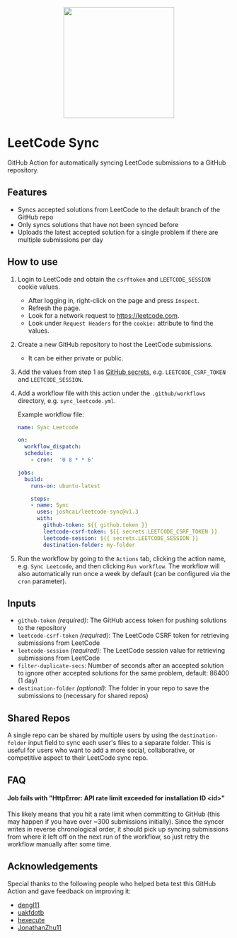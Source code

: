 <p align="center">
    <img src="images/leetcode_sync.png" width="250"/>
</p>

# LeetCode Sync
GitHub Action for automatically syncing LeetCode submissions to a GitHub repository.

## Features

- Syncs accepted solutions from LeetCode to the default branch of the GitHub repo
- Only syncs solutions that have not been synced before
- Uploads the latest accepted solution for a single problem if there are multiple submissions per day

## How to use

1. Login to LeetCode and obtain the `csrftoken` and `LEETCODE_SESSION` cookie values.

    - After logging in, right-click on the page and press `Inspect`.
    - Refresh the page.
    - Look for a network request to https://leetcode.com.
    - Look under `Request Headers` for the `cookie:` attribute to find the values.

2. Create a new GitHub repository to host the LeetCode submissions.

    - It can be either private or public.

3. Add the values from step 1 as [GitHub secrets](https://docs.github.com/en/actions/configuring-and-managing-workflows/creating-and-storing-encrypted-secrets#creating-encrypted-secrets-for-a-repository), 
   e.g. `LEETCODE_CSRF_TOKEN` and `LEETCODE_SESSION`.

4. Add a workflow file with this action under the `.github/workflows` directory, e.g. `sync_leetcode.yml`.

    Example workflow file:

    ```yaml
    name: Sync Leetcode

    on:
      workflow_dispatch:
      schedule:
        - cron:  '0 8 * * 6'

    jobs:
      build:
        runs-on: ubuntu-latest

        steps:
        - name: Sync
          uses: joshcai/leetcode-sync@v1.3
          with:
            github-token: ${{ github.token }}
            leetcode-csrf-token: ${{ secrets.LEETCODE_CSRF_TOKEN }}
            leetcode-session: ${{ secrets.LEETCODE_SESSION }}
            destination-folder: my-folder
    ```

5. Run the workflow by going to the `Actions` tab, clicking the action name, e.g. `Sync Leetcode`, and then clicking `Run workflow`. The workflow will also automatically run once a week by default (can be configured via the `cron` parameter).

## Inputs

- `github-token` *(required)*: The GitHub access token for pushing solutions to the repository
- `leetcode-csrf-token` *(required)*: The LeetCode CSRF token for retrieving submissions from LeetCode
- `leetcode-session` *(required)*: The LeetCode session value for retrieving submissions from LeetCode
- `filter-duplicate-secs`: Number of seconds after an accepted solution to ignore other accepted solutions for the same problem, default: 86400 (1 day)
- `destination-folder` *(optional)*: The folder in your repo to save the submissions to (necessary for shared repos)

## Shared Repos

A single repo can be shared by multiple users by using the `destination-folder` input field to sync each user's files to a separate folder. This is useful for users who want to add a more social, collaborative, or competitive aspect to their LeetCode sync repo.

## FAQ

#### Job fails with "HttpError: API rate limit exceeded for installation ID \<id\>"
    
This likely means that you hit a rate limit when committing to GitHub (this may happen if you have over ~300 submissions initially). Since the syncer writes in reverse chronological order, it should pick up syncing submissions from where it left off on the next run of the workflow, so just retry the workflow manually after some time.
    
## Acknowledgements 

Special thanks to the following people who helped beta test this GitHub Action and gave feedback on improving it:

- [dengl11](https://github.com/dengl11)
- [uakfdotb](https://github.com/uakfdotb)
- [hexecute](https://github.com/hexecute)
- [JonathanZhu11](https://github.com/JonathanZhu11)
